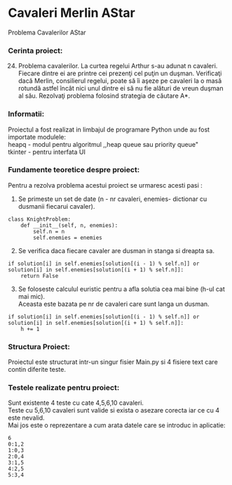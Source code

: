 # Cavaleri Merlin AStar
Problema Cavalerilor AStar

### Cerinta proiect:

24. Problema cavalerilor. La curtea regelui Arthur s-au adunat n cavaleri. Fiecare dintre
ei are printre cei prezenţi cel puţin un duşman. Verificaţi dacă Merlin, consilierul
regelui, poate să îi aşeze pe cavaleri la o masă rotundă astfel încât nici unul dintre ei
să nu fie alături de vreun duşman al său.
Rezolvaţi problema folosind strategia de căutare A*.

### Informatii:

Proiectul a fost realizat in limbajul de programare Python unde au fost importate modulele: <br/>
heapq - modul pentru algoritmul ,,heap queue sau priority queue" <br/>
tkinter - pentru interfata UI <br/>

### Fundamente teoretice despre proiect:

Pentru a rezolva problema acestui proiect se urmaresc acesti pasi : <br/>
1. Se primeste un set de date (n - nr cavaleri, enemies- dictionar cu dusmanii fiecarui cavaler). <br/>
```
class KnightProblem:
    def __init__(self, n, enemies):
        self.n = n
        self.enemies = enemies
```
2. Se verifica daca fiecare cavaler are dusman in stanga si dreapta sa. <br/>
```
if solution[i] in self.enemies[solution[(i - 1) % self.n]] or solution[i] in self.enemies[solution[(i + 1) % self.n]]:
    return False
```
3. Se foloseste calculul euristic pentru a afla solutia cea mai bine (h-ul cat mai mic). <br/>
   Aceasta este bazata pe nr de cavaleri care sunt langa un dusman.
```
if solution[i] in self.enemies[solution[(i - 1) % self.n]] or solution[i] in self.enemies[solution[(i + 1) % self.n]]:
    h += 1
```



### Structura Proiect:

Proiectul este structurat intr-un singur fisier Main.py si 4 fisiere text care contin diferite teste. <br/>

### Testele realizate pentru proiect:
Sunt existente 4 teste cu cate 4,5,6,10 cavaleri. <br/>
Teste cu 5,6,10 cavaleri sunt valide si exista o asezare corecta iar ce cu 4 este nevalid. <br/>
Mai jos este o reprezentare a cum arata datele care se introduc in aplicatie:
```
6
0:1,2
1:0,3
2:0,4
3:1,5
4:2,5
5:3,4
```








